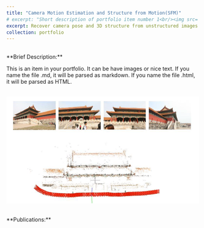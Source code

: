 ```yaml
---
title: "Camera Motion Estimation and Structure from Motion(SFM)"
# excerpt: "Short description of portfolio item number 1<br/><img src='/images/500x300.png'>"
excerpt: Recover camera pose and 3D structure from unstructured images based on consumer camera. 
collection: portfolio
---
```


<br>
**Brief Description:** 

This is an item in your portfolio. It can be have images or nice text. If you name the file .md, it will be parsed as markdown. If you name the file .html, it will be parsed as HTML. 

<br/><img src='/images/sfm.png'>


<br>
**Publications:** 
